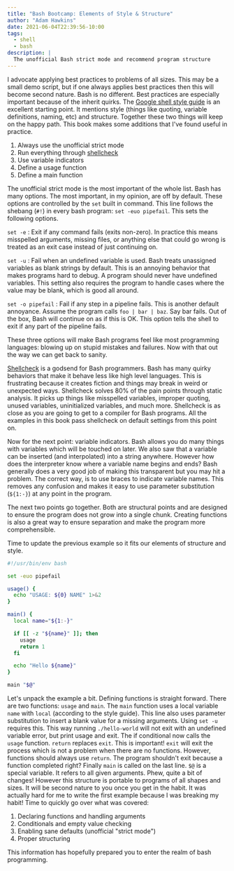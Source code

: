 ```yaml
---
title: "Bash Bootcamp: Elements of Style & Structure"
author: "Adam Hawkins"
date: 2021-06-04T22:39:56-10:00
tags:
  - shell
  - bash
description: |
  The unofficial Bash strict mode and recommend program structure
---
```


I advocate applying best practices to problems of all sizes. This may
be a small demo script, but if one always applies best practices then
this will become second nature. Bash is no different. Best practices
are especially important because of the inherit quirks. The [Google
shell style guide][style guide] is an excellent starting point. It
mentions style (things like quoting, variable definitions, naming,
etc) and structure. Together these two things will keep on the happy
path. This book makes some additions that I've found useful in
practice.

1. Always use the unofficial strict mode
2. Run everything through [shellcheck][]
3. Use variable indicators
4. Define a usage function
5. Define a main function

The unofficial strict mode is the most important of the whole list.
Bash has many options. The most important, in my opinion, are off by
default. These options are controlled by the `set` built in command.
This line follows the shebang (`#!`) in every bash program: `set -euo pipefail`. This sets the following options.

`set -e`
: Exit if any command fails (exits non-zero). In
practice this means misspelled arguments, missing files, or anything
else that could go wrong is treated as an exit case instead of just
continuing on.

`set -u`
: Fail when an undefined variable is used. Bash treats
unassigned variables as blank strings by default. This is an annoying
behavior that makes programs hard to debug. A program should
never have undefined variables. This setting also requires the program
to handle cases where the value may be blank, which is good all around.

`set -o pipefail`
: Fail if any step in a pipeline fails. This is
another default annoyance. Assume the program calls `foo | bar | baz`.
Say bar fails. Out of the box, Bash will continue on as if this is OK.
This option tells the shell to exit if any part of the pipeline fails.

These three options will make Bash programs feel like most programming
languages: blowing up on stupid mistakes and failures. Now with that
out the way we can get back to sanity.

[Shellcheck][] is a godsend for Bash programmers. Bash has many quirky
behaviors that make it behave less like high level languages. This is
frustrating because it creates fiction and things may break in weird
or unexpected ways. Shellcheck solves 80% of the pain points through
static analysis. It picks up things like misspelled variables,
improper quoting, unused variables, uninitialized variables, and much
more. Shellcheck is as close as you are going to get to a compiler for
Bash programs. All the examples in this book pass shellcheck on
default settings from this point on.

Now for the next point: variable indicators. Bash allows you do many
things with variables which will be touched on later. We also saw that
a variable can be inserted (and interpolated) into a string anywhere.
However how does the interpreter know where a variable name begins and
ends? Bash generally does a very good job of making this transparent
but you may hit a problem. The correct way, is to use braces to
indicate variable names. This removes any confusion and makes it easy
to use parameter substitution (`${1:-}`) at any point in the program.

The next two points go together. Both are structural points and are
designed to ensure the program does not grow into a single chunk.
Creating functions is also a great way to ensure separation and make
the program more comprehensible.

Time to update the previous example so it fits our elements of
structure and style.

```bash
#!/usr/bin/env bash

set -euo pipefail

usage() {
  echo "USAGE: ${0} NAME" 1>&2
}

main() {
  local name="${1:-}"

  if [[ -z "${name}" ]]; then
    usage
    return 1
  fi

  echo "Hello ${name}"
}

main "$@"
```

Let's unpack the example a bit. Defining functions is straight
forward. There are two functions: `usage` and `main`. The `main`
function uses a local variable `name` with `local` (according to the
style guide). This line also uses parameter substitution to insert a
blank value for a missing arguments. Using `set -u` requires this.
This way running `./hello-world` will not exit with an undefined
variable error, but print usage and exit. The if conditional now calls
the `usage` function. `return` replaces `exit`. This is important!
`exit` will exit the process which is not a problem when there are no
functions. However, functions should always use `return`. The program
shouldn't exit because a function completed right? Finally `main` is
called on the last line. `$@` is a special variable. It refers to all
given arguments. Phew, quite a bit of changes! However this structure
is portable to programs of all shapes and sizes. It will be second
nature to you once you get in the habit. It was actually hard for me
to write the first example because I was breaking my habit! Time to
quickly go over what was covered:

1. Declaring functions and handling arguments
2. Conditionals and empty value checking
3. Enabling sane defaults (unofficial "strict mode")
4. Proper structuring

This information has hopefully prepared you to enter the realm of
bash programming.

[style guide]: https://google.github.io/styleguide/shell.xml
[shellcheck]: https://www.shellcheck.net/
